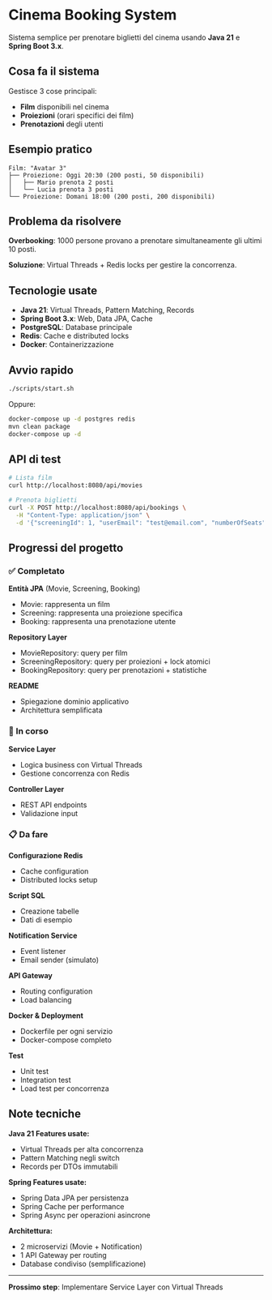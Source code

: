# Cinema Booking System

Sistema semplice per prenotare biglietti del cinema usando **Java 21** e **Spring Boot 3.x**.

## Cosa fa il sistema

Gestisce 3 cose principali:
- **Film** disponibili nel cinema
- **Proiezioni** (orari specifici dei film)
- **Prenotazioni** degli utenti

## Esempio pratico

```
Film: "Avatar 3"
├── Proiezione: Oggi 20:30 (200 posti, 50 disponibili)
│   ├── Mario prenota 2 posti
│   └── Lucia prenota 3 posti
└── Proiezione: Domani 18:00 (200 posti, 200 disponibili)
```

## Problema da risolvere

**Overbooking**: 1000 persone provano a prenotare simultaneamente gli ultimi 10 posti.

**Soluzione**: Virtual Threads + Redis locks per gestire la concorrenza.

## Tecnologie usate

- **Java 21**: Virtual Threads, Pattern Matching, Records
- **Spring Boot 3.x**: Web, Data JPA, Cache
- **PostgreSQL**: Database principale
- **Redis**: Cache e distributed locks
- **Docker**: Containerizzazione

## Avvio rapido

```bash
./scripts/start.sh
```

Oppure:

```bash
docker-compose up -d postgres redis
mvn clean package
docker-compose up -d
```

## API di test

```bash
# Lista film
curl http://localhost:8080/api/movies

# Prenota biglietti
curl -X POST http://localhost:8080/api/bookings \
  -H "Content-Type: application/json" \
  -d '{"screeningId": 1, "userEmail": "test@email.com", "numberOfSeats": 2}'
```

## Progressi del progetto

### ✅ Completato

**Entità JPA** (Movie, Screening, Booking)
- Movie: rappresenta un film
- Screening: rappresenta una proiezione specifica
- Booking: rappresenta una prenotazione utente

**Repository Layer**
- MovieRepository: query per film
- ScreeningRepository: query per proiezioni + lock atomici
- BookingRepository: query per prenotazioni + statistiche

**README**
- Spiegazione dominio applicativo
- Architettura semplificata

### 🚧 In corso

**Service Layer**
- Logica business con Virtual Threads
- Gestione concorrenza con Redis

**Controller Layer**
- REST API endpoints
- Validazione input

### 📋 Da fare

**Configurazione Redis**
- Cache configuration
- Distributed locks setup

**Script SQL**
- Creazione tabelle
- Dati di esempio

**Notification Service**
- Event listener
- Email sender (simulato)

**API Gateway**
- Routing configuration
- Load balancing

**Docker & Deployment**
- Dockerfile per ogni servizio
- Docker-compose completo

**Test**
- Unit test
- Integration test
- Load test per concorrenza

## Note tecniche

**Java 21 Features usate:**
- Virtual Threads per alta concorrenza
- Pattern Matching negli switch
- Records per DTOs immutabili

**Spring Features usate:**
- Spring Data JPA per persistenza
- Spring Cache per performance
- Spring Async per operazioni asincrone

**Architettura:**
- 2 microservizi (Movie + Notification)
- 1 API Gateway per routing
- Database condiviso (semplificazione)

---

**Prossimo step**: Implementare Service Layer con Virtual Threads
